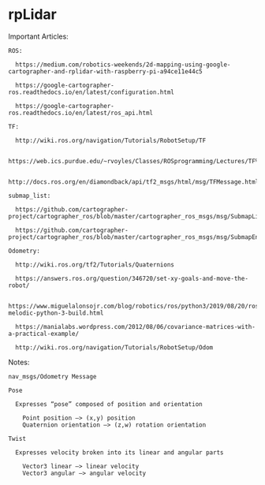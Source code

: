 # rpLidar

Important Articles:

    ROS:

      https://medium.com/robotics-weekends/2d-mapping-using-google-cartographer-and-rplidar-with-raspberry-pi-a94ce11e44c5

      https://google-cartographer-ros.readthedocs.io/en/latest/configuration.html

      https://google-cartographer-ros.readthedocs.io/en/latest/ros_api.html

    TF:

      http://wiki.ros.org/navigation/Tutorials/RobotSetup/TF

      https://web.ics.purdue.edu/~rvoyles/Classes/ROSprogramming/Lectures/TF%20(transform)%20in%20ROS.pdf

      http://docs.ros.org/en/diamondback/api/tf2_msgs/html/msg/TFMessage.html 

    submap_list:

      https://github.com/cartographer-project/cartographer_ros/blob/master/cartographer_ros_msgs/msg/SubmapList.msg

      https://github.com/cartographer-project/cartographer_ros/blob/master/cartographer_ros_msgs/msg/SubmapEntry.msg

    Odometry:

      http://wiki.ros.org/tf2/Tutorials/Quaternions

      https://answers.ros.org/question/346720/set-xy-goals-and-move-the-robot/

      https://www.miguelalonsojr.com/blog/robotics/ros/python3/2019/08/20/ros-melodic-python-3-build.html

      https://manialabs.wordpress.com/2012/08/06/covariance-matrices-with-a-practical-example/

      http://wiki.ros.org/navigation/Tutorials/RobotSetup/Odom


Notes:

    nav_msgs/Odometry Message

    Pose

      Expresses “pose” composed of position and orientation

        Point position —> (x,y) position
        Quaternion orientation —> (z,w) rotation orientation
        
    Twist

      Expresses velocity broken into its linear and angular parts

        Vector3 linear —> linear velocity
        Vector3 angular —> angular velocity
